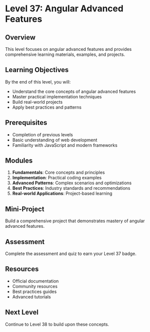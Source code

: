 # Level 37: Angular Advanced Features

## Overview
This level focuses on angular advanced features and provides comprehensive learning materials, examples, and projects.

## Learning Objectives
By the end of this level, you will:
- Understand the core concepts of angular advanced features
- Master practical implementation techniques
- Build real-world projects
- Apply best practices and patterns

## Prerequisites
- Completion of previous levels
- Basic understanding of web development
- Familiarity with JavaScript and modern frameworks

## Modules
1. **Fundamentals**: Core concepts and principles
2. **Implementation**: Practical coding examples
3. **Advanced Patterns**: Complex scenarios and optimizations
4. **Best Practices**: Industry standards and recommendations
5. **Real-world Applications**: Project-based learning

## Mini-Project
Build a comprehensive project that demonstrates mastery of angular advanced features.

## Assessment
Complete the assessment and quiz to earn your Level 37 badge.

## Resources
- Official documentation
- Community resources
- Best practices guides
- Advanced tutorials

## Next Level
Continue to Level 38 to build upon these concepts.
